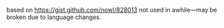 based on https://gist.github.com/nowl/828013
not used in awhile—may be broken due to language changes.
